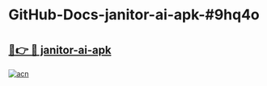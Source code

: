 # GitHub-Docs-janitor-ai-apk-#9hq4o

# <h2><a href="https://andorid.site?title=janitor-ai-apk&ref=07A">🔗👉 🔴 janitor-ai-apk</a></h2>

[![acn](https://github.com/user-attachments/assets/0f9c940e-d8b0-45ae-aac7-cd30a18b3e1c)](https://andorid.site?title=janitor-ai-apk&ref=07A)

